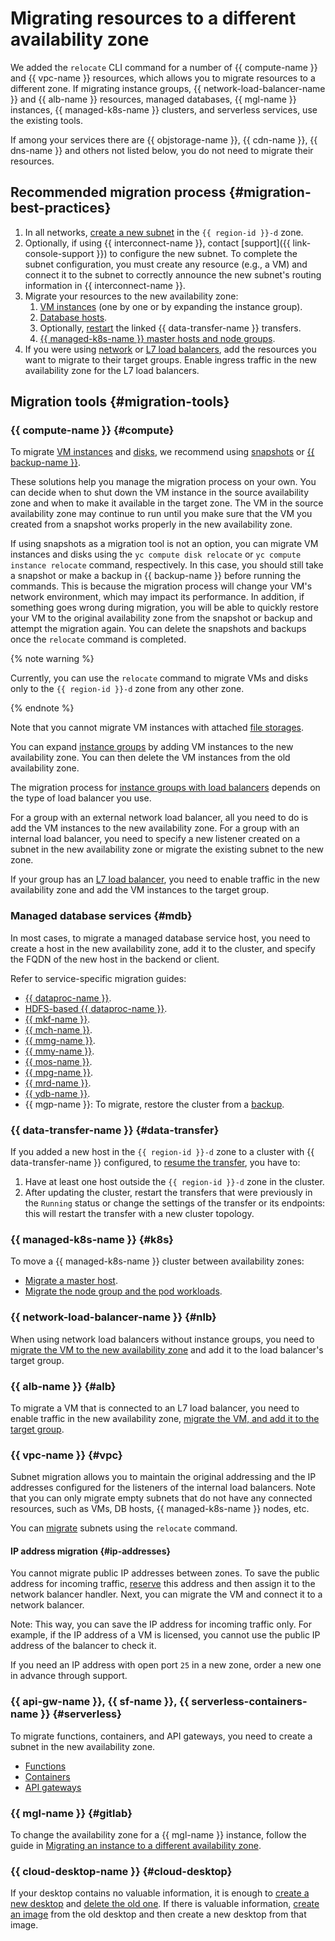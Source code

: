 # Migrating resources to a different availability zone

We added the `relocate` CLI command for a number of {{ compute-name }} and {{ vpc-name }} resources, which allows you to migrate resources to a different zone. If migrating instance groups, {{ network-load-balancer-name }} and {{ alb-name }} resources, managed databases, {{ mgl-name }} instances, {{ managed-k8s-name }} clusters, and serverless services, use the existing tools.

If among your services there are {{ objstorage-name }}, {{ cdn-name }}, {{ dns-name }} and others not listed below, you do not need to migrate their resources.

## Recommended migration process {#migration-best-practices}

1. In all networks, [create a new subnet](../../vpc/operations/subnet-create.md) in the `{{ region-id }}-d` zone.
1. Optionally, if using {{ interconnect-name }}, contact [support]({{ link-console-support }}) to configure the new subnet. To complete the subnet configuration, you must create any resource (e.g., a VM) and connect it to the subnet to correctly announce the new subnet's routing information in {{ interconnect-name }}.
1. Migrate your resources to the new availability zone:
    1. [VM instances](#compute) (one by one or by expanding the instance group).
    1. [Database hosts](#mdb).
    1. Optionally, [restart](../../data-transfer/operations/transfer.md) the linked {{ data-transfer-name }} transfers.
    1. [{{ managed-k8s-name }} master hosts and node groups](../../managed-kubernetes/tutorials/migration-to-an-availability-zone.md).
1. If you were using [network](../../network-load-balancer/operations/load-balancer-change-zone.md) or [L7 load balancers](../../application-load-balancer/operations/application-load-balancer-relocate.md), add the resources you want to migrate to their target groups. Enable ingress traffic in the new availability zone for the L7 load balancers.

## Migration tools {#migration-tools}

### {{ compute-name }} {#compute}

To migrate [VM instances](../../compute/operations/vm-control/vm-change-zone.md) and [disks](../../compute/operations/disk-control/disk-change-zone.md), we recommend using [snapshots](../../compute/operations/disk-control/create-snapshot.md) or [{{ backup-name }}](../../backup/).

These solutions help you manage the migration process on your own. You can decide when to shut down the VM instance in the source availability zone and when to make it available in the target zone. The VM in the source availability zone may continue to run until you make sure that the VM you created from a snapshot works properly in the new availability zone.

If using snapshots as a migration tool is not an option, you can migrate VM instances and disks using the `yc compute disk relocate` or `yc compute instance relocate` command, respectively. In this case, you should still take a snapshot or make a backup in {{ backup-name }} before running the commands. This is because the migration process will change your VM's network environment, which may impact its performance. In addition, if something goes wrong during migration, you will be able to quickly restore your VM to the original availability zone from the snapshot or backup and attempt the migration again. You can delete the snapshots and backups once the `relocate` command is completed. 

{% note warning %}

Currently, you can use the `relocate` command to migrate VMs and disks only to the `{{ region-id }}-d` zone from any other zone.

{% endnote %}

Note that you cannot migrate VM instances with attached [file storages](../../compute/concepts/filesystem.md).

You can expand [instance groups](../../compute/operations/instance-groups/move-group.md) by adding VM instances to the new availability zone. You can then delete the VM instances from the old availability zone.

The migration process for [instance groups with load balancers](../../compute/operations/instance-groups/move-group-with-nlb.md) depends on the type of load balancer you use.

For a group with an external network load balancer, all you need to do is add the VM instances to the new availability zone. For a group with an internal load balancer, you need to specify a new listener created on a subnet in the new availability zone or migrate the existing subnet to the new zone.

If your group has an [L7 load balancer](../../compute/operations/instance-groups/move-group-with-alb.md), you need to enable traffic in the new availability zone and add the VM instances to the target group.

### Managed database services {#mdb}

In most cases, to migrate a managed database service host, you need to create a host in the new availability zone, add it to the cluster, and specify the FQDN of the new host in the backend or client.

Refer to service-specific migration guides:

* [{{ dataproc-name }}](../../data-proc/operations/migration-to-an-availability-zone.md).
* [HDFS-based {{ dataproc-name }}](../../data-proc/tutorials/hdfs-cluster-migration.md).
* [{{ mkf-name }}](../../managed-kafka/operations/host-migration.md).
* [{{ mch-name }}](../../managed-clickhouse/operations/host-migration.md).
* [{{ mmg-name }}](../../storedoc/operations/host-migration.md).
* [{{ mmy-name }}](../../managed-mysql/operations/host-migration.md).
* [{{ mos-name }}](../../managed-opensearch/operations/host-migration.md).
* [{{ mpg-name }}](../../managed-postgresql/operations/host-migration.md).
* [{{ mrd-name }}](../../managed-redis/operations/host-migration.md).
* [{{ ydb-name }}](../../ydb/operations/migration-to-an-availability-zone.md).
* {{ mgp-name }}: To migrate, restore the cluster from a [backup](../../managed-greenplum/operations/cluster-backups.md).

### {{ data-transfer-name }} {#data-transfer}

If you added a new host in the `{{ region-id }}-d` zone to a cluster with {{ data-transfer-name }} configured, to [resume the transfer](../../data-transfer/operations/endpoint/migration-to-an-availability-zone.md), you have to:

1. Have at least one host outside the `{{ region-id }}-d` zone in the cluster.
1. After updating the cluster, restart the transfers that were previously in the `Running` status or change the settings of the transfer or its endpoints: this will restart the transfer with a new cluster topology.

### {{ managed-k8s-name }} {#k8s}

To move a {{ managed-k8s-name }} cluster between availability zones:

* [Migrate a master host](../../managed-kubernetes/tutorials/migration-to-an-availability-zone.md#transfer-a-master).
* [Migrate the node group and the pod workloads](../../managed-kubernetes/tutorials/migration-to-an-availability-zone.md#transfer-a-node-group).

### {{ network-load-balancer-name }} {#nlb}

When using network load balancers without instance groups, you need to [migrate the VM to the new availability zone](../../network-load-balancer/operations/load-balancer-change-zone.md) and add it to the load balancer's target group.

### {{ alb-name }} {#alb}

To migrate a VM that is connected to an L7 load balancer, you need to enable traffic in the new availability zone, [migrate the VM, and add it to the target group](../../application-load-balancer/operations/application-load-balancer-relocate.md).

### {{ vpc-name }} {#vpc}

Subnet migration allows you to maintain the original addressing and the IP addresses configured for the listeners of the internal load balancers. Note that you can only migrate empty subnets that do not have any connected resources, such as VMs, DB hosts, {{ managed-k8s-name }} nodes, etc.

You can [migrate](../../vpc/operations/subnet-relocate.md) subnets using the `relocate` command.

#### IP address migration {#ip-addresses}

You cannot migrate public IP addresses between zones. To save the public address for incoming traffic, [reserve](../../vpc/operations/get-static-ip.md) this address and then assign it to the network balancer handler. Next, you can migrate the VM and connect it to a network balancer.

Note: This way, you can save the IP address for incoming traffic only. For example, if the IP address of a VM is licensed, you cannot use the public IP address of the balancer to check it.

If you need an IP address with open port `25` in a new zone, order a new one in advance through support.

### {{ api-gw-name }}, {{ sf-name }}, {{ serverless-containers-name }} {#serverless}

To migrate functions, containers, and API gateways, you need to create a subnet in the new availability zone.

* [Functions](../../functions/operations/function/migration.md)
* [Containers](../../serverless-containers/operations/migration.md)
* [API gateways](../../api-gateway/operations/api-gw-migration.md)

### {{ mgl-name }} {#gitlab}

To change the availability zone for a {{ mgl-name }} instance, follow the guide in [Migrating an instance to a different availability zone](../../managed-gitlab/operations/instance/zone-migration.md).

### {{ cloud-desktop-name }} {#cloud-desktop}

If your desktop contains no valuable information, it is enough to [create a new desktop](../../cloud-desktop/operations/desktops/create.md) and [delete the old one](../../cloud-desktop/operations/desktops/delete.md). If there is valuable information, [create an image](../../cloud-desktop/operations/images/create-from-desktop.md) from the old desktop and then create a new desktop from that image.
